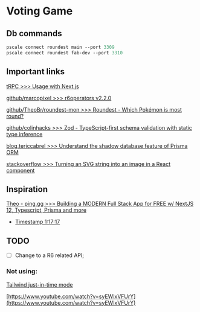# Voting Game

## Db commands

```ps
pscale connect roundest main --port 3309
pscale connect roundest fab-dev --port 3310
```

## Important links

[tRPC >>> Usage with Next.js](https://trpc.io/docs/nextjs)

[github/marcopixel >>> r6operators v2.2.0](https://github.com/marcopixel/r6operators)

[github/TheoBr/roundest-mon >>> Roundest - Which Pokémon is most round?](https://github.com/TheoBr/roundest-mon)

[github/colinhacks >>> Zod - TypeScript-first schema validation with static type inference](https://github.com/colinhacks/zod)

[blog.tericcabrel >>> Understand the shadow database feature of Prisma ORM](https://blog.tericcabrel.com/understand-the-shadow-database-feature-prisma/)

[stackoverflow >>> Turning an SVG string into an image in a React component](https://stackoverflow.com/questions/44900569/turning-an-svg-string-into-an-image-in-a-react-component)

## Inspiration

[Theo - ping․gg >>> Building a MODERN Full Stack App for FREE w/ NextJS 12, Typescript, Prisma and more](https://www.youtube.com/watch?v=PKy2lYEnhgs)

- [Timestamp 1:17:17](https://youtu.be/PKy2lYEnhgs?t=4637)

## TODO

- [ ] Change to a R6 related API;

### Not using:

[Tailwind just-in-time mode](https://v2.tailwindcss.com/docs/just-in-time-mode)

[https://www.youtube.com/watch?v=syEWlxVFUrY](https://www.youtube.com/watch?v=syEWlxVFUrY)
